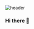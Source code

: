 ![header](https://capsule-render.vercel.app/api?type=wave&color=A9A9A9&height=300&section=header&text=seongyoung%20github&animation=twinkling&fontSize=90&fontColor=708090)

### Hi there 👋

<!--
**hamseongyoung/hamseongyoung** is a ✨ _special_ ✨ repository because its `README.md` (this file) appears on your GitHub profile.

Here are some ideas to get you started:

- 🔭 I’m currently working on ...
- 🌱 I’m currently learning ...
- 👯 I’m looking to collaborate on ...
- 🤔 I’m looking for help with ...
- 💬 Ask me about ...
- 📫 How to reach me: ...
- 😄 Pronouns: ...
- ⚡ Fun fact: ...
-->
